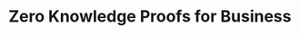 ---
layout: "post"
title: "Zero Knowledge Proofs for Business"
lead: "Applied Blockchain presents a recorded session aimed at a business audience to learn about the emerging technology of zero knowledge proofs and how it can be applied to enhance security and privacy in a business setting."
image: "webinar-banner-zkp.jpg"
category: "Video"
link:
  type: "webinar"
  url: "webinar-zero-knowledge-proofs"
---